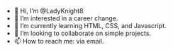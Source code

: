 - 👋 Hi, I’m @LadyKnight8
- 👀 I’m interested in a career change.
- 🌱 I’m currently learning HTML, CSS, and Javascript.
- 💞️ I’m looking to collaborate on simple projects.
- 📫 How to reach me: via email. 

<!---
LadyKnight8/LadyKnight8 is a ✨ special ✨ repository because its `README.md` (this file) appears on your GitHub profile.
You can click the Preview link to take a look at your changes.
--->
